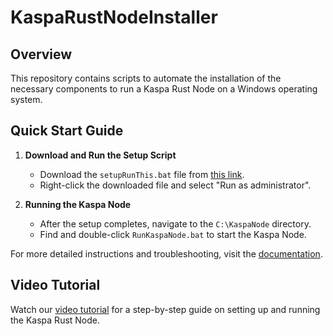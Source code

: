 # KaspaRustNodeInstaller

## Overview
This repository contains scripts to automate the installation of the necessary components to run a Kaspa Rust Node on a Windows operating system.

## Quick Start Guide

1. **Download and Run the Setup Script**
   - Download the `setupRunThis.bat` file from [this link](https://github.com/zartyblartfast/KaspaRustNodeInstaller/raw/main/setupRunThis.bat).
   - Right-click the downloaded file and select "Run as administrator".

2. **Running the Kaspa Node**
   - After the setup completes, navigate to the `C:\KaspaNode` directory.
   - Find and double-click `RunKaspaNode.bat` to start the Kaspa Node.

For more detailed instructions and troubleshooting, visit the [documentation](https://docs.example.com).

## Video Tutorial
Watch our [video tutorial](https://youtu.be/example) for a step-by-step guide on setting up and running the Kaspa Rust Node.
